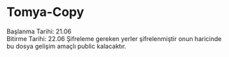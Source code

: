 # Tomya-Copy
Başlanma Tarihi: 21.06   
Bitirme Tarihi: 22.06
Şifreleme gereken yerler şifrelenmiştir onun haricinde bu dosya gelişim amaçlı public kalacaktır.
